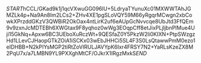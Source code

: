 $START$hCCL/GKad9k1j1qcVXwuGG096lU+5LdryaTYunuXc01MXWWTAhJGMZLk4p+Na9An8Im2LCs2+ZHv4XE1pgSLoVQY59M66yRgqrMCwgn2xbCowkXPrzddGKzV3QWBiR2OkOax4ntLirK2uf6eAUpGcNvvcqe8UbJtd3FfQEm9v9zxnJcMDTEBh6XWGtax9F8yqhoz0wWg3EOqpCff8etJixPLjljbnPlMue4Uji15GkNq+Apxw6BC3UEboXuRczWt+9QESfaZ0Y5PkzW2li0KIXN+PtpSWzgzHd1LLevCJHaopGTkZOiA1iSCKx03wEbJHHCi5SL4F3S0LsQtawwPmM0ezo1eIDHBB+N2kPIYsMGP2tiRtZoVIRULJAVYpK6Ixr4FRSY7N2+YaRLsKzeZX8M2PqU7x/a7LMBN9YL9PXXghMtCF/OJkrX1IRgzMxkS$END$